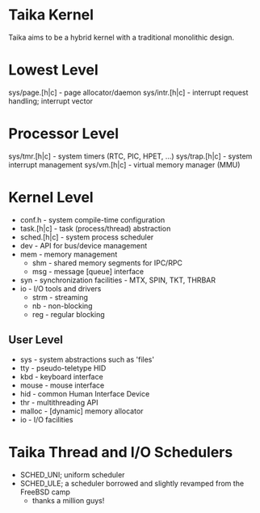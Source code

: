 # Taika Kernel

Taika aims to be a hybrid kernel with a traditional monolithic design.

# Lowest Level

sys/page.[h|c]                  - page allocator/daemon
sys/intr.[h|c]                  - interrupt request handling; interrupt vector

# Processor Level

sys/tmr.[h|c]                   - system timers (RTC, PIC, HPET, ...)
sys/trap.[h|c]                  - system interrupt management
sys/vm.[h|c]                    - virtual memory manager (MMU)

# Kernel Level

- conf.h                        - system compile-time configuration
- task.[h|c]                    - task (process/thread) abstraction
- sched.[h|c]                   - system process scheduler
- dev                           - API for bus/device management
- mem                           - memory management
  - shm                         - shared memory segments for IPC/RPC
  - msg                         - message [queue] interface
- syn                           - synchronization facilities
                                - MTX, SPIN, TKT, THRBAR
- io                            - I/O tools and drivers
  - strm                        - streaming
  - nb                          - non-blocking
  - reg                         - regular blocking

## User Level

- sys                           - system abstractions such as 'files'
- tty                           - pseudo-teletype HID
- kbd                           - keyboard interface
- mouse                         - mouse interface
- hid                           - common Human Interface Device
- thr                           - multithreading API
- malloc                        - [dynamic] memory allocator
- io                            - I/O facilities

# Taika Thread and I/O Schedulers

- SCHED_UNI; uniform scheduler
- SCHED_ULE; a scheduler borrowed and slightly revamped from the FreeBSD camp
  - thanks a million guys!
